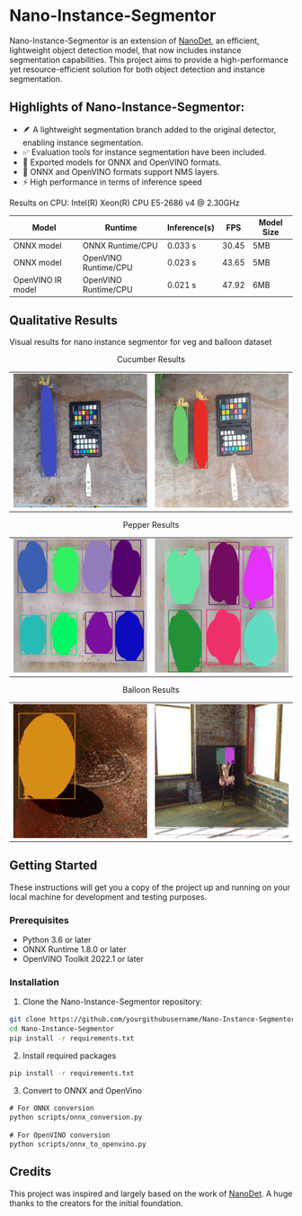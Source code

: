 # Nano-Instance-Segmentor

Nano-Instance-Segmentor is an extension of [NanoDet](https://github.com/RangiLyu/nanodet), an efficient, lightweight object detection model, that now includes instance segmentation capabilities. This project aims to provide a high-performance yet resource-efficient solution for both object detection and instance segmentation.

## Highlights of Nano-Instance-Segmentor:

- 🪶 A lightweight segmentation branch added to the original detector, enabling instance segmentation.
- ✅ Evaluation tools for instance segmentation have been included.
- 🔄 Exported models for ONNX and OpenVINO formats.
- 🔧 ONNX and OpenVINO formats support NMS layers.
- ⚡ High performance in terms of inference speed

Results on CPU: Intel(R) Xeon(R) CPU E5-2686 v4 @ 2.30GHz

<div align="center">

| Model | Runtime | Inference(s) | FPS | Model Size |
| --- | --- | --- | --- | --- |
| ONNX model | ONNX Runtime/CPU | 0.033 s | 30.45 | 5MB |
| ONNX model | OpenVINO Runtime/CPU | 0.023 s | 43.65 | 5MB |
| OpenVINO IR model | OpenVINO Runtime/CPU | 0.021 s| 47.92 | 6MB |

</div>




## Qualitative Results

Visual results for nano instance segmentor for veg and balloon dataset

<p align="center">
   Cucumber Results
</p>

<table align="center">
  <tr>
    <td><img src="vis_results/cucumber/vis27.png" width=300px></td>
    <td><img src="vis_results/cucumber/vis30.png" width=300px></td>
  </tr>
</table>

<p align="center">
   Pepper Results
</p>

<table align="center">
  <tr>
    <td><img src="vis_results/pepper/vis2.png" width=300px></td>
    <td><img src="vis_results/pepper/vis10.png" width=300px></td>
  </tr>
</table>

<p align="center">
   Balloon Results
</p>

<table align="center">
  <tr>
    <td><img src="vis_results/ballon/vis5.png" width=300px></td>
    <td><img src="vis_results/ballon/vis13.png" width=300px></td>
  </tr>
</table>






## Getting Started

These instructions will get you a copy of the project up and running on your local machine for development and testing purposes.

### Prerequisites

- Python 3.6 or later
- ONNX Runtime 1.8.0 or later
- OpenVINO Toolkit 2022.1 or later

### Installation

1. Clone the Nano-Instance-Segmentor repository:

```bash
git clone https://github.com/yourgithubusername/Nano-Instance-Segmentor.git
cd Nano-Instance-Segmentor
pip install -r requirements.txt
```

2. Install required packages

```bash
pip install -r requirements.txt
```

3. Convert to ONNX and OpenVino
```
# For ONNX conversion
python scripts/onnx_conversion.py

# For OpenVINO conversion
python scripts/onnx_to_openvino.py
```


## Credits

This project was inspired and largely based on the work of [NanoDet](https://github.com/RangiLyu/nanodet). A huge thanks to the creators for the initial foundation.

